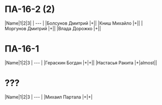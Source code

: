 # ПА-16-2 (2)

|Name|1|2|3|
| --- |
|Болсунов Дмитрий 		|+||
|Книш Михайло			|+||
|Моргунов Дмитрий		|+||
|Влада Дорожко			|+||

# ПА-16-1
|Name|1|2|3
| --- |
|Гераскин Богдан		|+|+||
|Настасья Ракита		|+|almost||


# ???
|Name|1|2|3
| --- |
|Михаил	Партала		|+|+|



